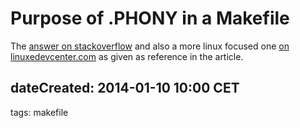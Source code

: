 # Purpose of .PHONY in a Makefile

The [answer on stackoverflow][stackoverflow-link]
and also a more linux focused one
[on linuxedevcenter.com][linuxdevcenter-link]
as given as reference
in the article.

dateCreated: 2014-01-10 10:00 CET
---
tags:
makefile

[stackoverflow-link]: http://stackoverflow.com/questions/2145590/what-is-the-purpose-of-phony-in-a-makefile
[linuxdevcenter-link]: http://www.linuxdevcenter.com/pub/a/linux/2002/01/31/make_intro.html?page=2
